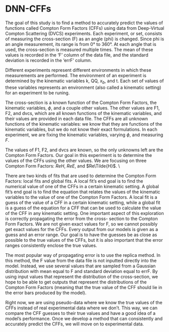 # DNN-CFFs

The goal of this study is to find a method to accurately predict the values of functions called Compton Form Factors (CFFs) using data from Deep-Virtual Compton Scattering (DVCS) experiments. Each experiment, or set, consists of measuring the cross-section (F) as an angle (phi) is changed. Since phi is an angle measurement, its range is from 0° to 360°. At each angle that is used, the cross-section is measured multiple times. The mean of these values is recorded in the ‘F’ column of the data file, and the standard deviation is recorded in the ‘errF’ column.

Different experiments represent different environments in which these measurements are performed. The environment of an experiment is determined by the kinematic variables k, QQ, $x_b$, and t. Each set of values of these variables represents an environment (also called a kinematic setting) for an experiment to be runing.

The cross-section is a known function of the Compton Form Factors, the kinematic variables, $\phi$, and a couple other values. The other values are F1, F2, and dvcs, which are all known functions of the kinematic variables, and their values are provided in each data file. The CFFs are all unknown functions of the kinematic variables: we know that they are functions of the kinematic variables, but we do not know their exact formulations. In each experiment, we are fixing the kinematic variables, varying $\phi$, and measuring $F$.

The values of F1, F2, and dvcs are known, so the only unknowns left are the Compton Form Factors. Our goal in this experiment is to determine the values of the CFFs using the other values. We are focusing on three Compton Form Factors: $ReH$, $ReE$, and $Re\Tilde{H}$. \\

There are two kinds of fits that are used to determine the Compton Form Factors: local fits and global fits. A local fit’s end goal is to find the numerical value of one of the CFFs in a certain kinematic setting. A global fit’s end goal is to find the equation that relates the values of the kinematic variables to the value of one of the Compton Form Factors. A local fit is a guess of the value of a CFF in a certain kinematic setting, while a global fit is a guess of the equation for a CFF that can be used to calculate the value of the CFF in any kinematic setting.
One important aspect of this exploration is correctly propagating the error from the cross- section to the Compton Form Factors. We are not given exact values for F, so we cannot possibly get exact values for the CFFs. Every output from our models is given as a guess and an error range. Our goal is to have the guesses be as close as possible to the true values of the CFFs, but it is also important that the error ranges consistently enclose the true values.


The most popular way of propagating error is to use the replica method. In this method, the F value from the data file is not inputted directly into the model. Instead, we use several values that are sampled from a Gaussian distribution with mean equal to F and standard deviation equal to errF. By using input values that represent the distribution of the cross-section, we hope to be able to get outputs that represent the distributions of the Compton Form Factors (meaning that the true value of the CFF should lie in the error bars produced by the model).

Right now, we are using pseudo-data where we know the true values of the CFFs instead of real experimental data where we don’t. This way, we can compare the CFF guesses to their true values and have a good idea of a model’s performance. Once we develop a method that can consistently and accurately predict the CFFs, we will move on to experimental data.
